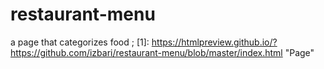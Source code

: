 # restaurant-menu
a page that categorizes food ; [1]: <https://htmlpreview.github.io/?https://github.com/izbari/restaurant-menu/blob/master/index.html> "Page"
